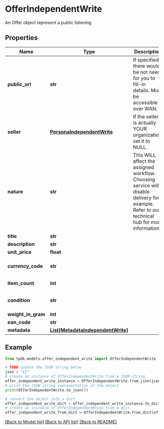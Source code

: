 # OfferIndependentWrite

An Offer object represent a public listening

## Properties

Name | Type | Description | Notes
------------ | ------------- | ------------- | -------------
**public_url** | **str** | If specified, there would be not need for you to fill-in details. Must be accessible over WAN. | [optional] 
**seller** | [**PersonaIndependentWrite**](PersonaIndependentWrite.md) | If the seller is actually YOUR organization, set it to NULL. | 
**nature** | **str** | This WILL affect the assigned workflow. Choosing service will disable delivery for example. Refer to our technical hub for more information. | [optional] [default to 'physical_item']
**title** | **str** |  | [optional] 
**description** | **str** |  | [optional] 
**unit_price** | **float** |  | [optional] 
**currency_code** | **str** |  | [optional] [default to 'EUR']
**item_count** | **int** |  | [optional] [default to 1]
**condition** | **str** |  | [optional] [default to 'USED']
**weight_in_gram** | **int** |  | [optional] 
**ean_code** | **str** |  | [optional] 
**metadata** | [**List[MetadataIndependentWrite]**](MetadataIndependentWrite.md) |  | [optional] 

## Example

```python
from tpdk.models.offer_independent_write import OfferIndependentWrite

# TODO update the JSON string below
json = "{}"
# create an instance of OfferIndependentWrite from a JSON string
offer_independent_write_instance = OfferIndependentWrite.from_json(json)
# print the JSON string representation of the object
print(OfferIndependentWrite.to_json())

# convert the object into a dict
offer_independent_write_dict = offer_independent_write_instance.to_dict()
# create an instance of OfferIndependentWrite from a dict
offer_independent_write_from_dict = OfferIndependentWrite.from_dict(offer_independent_write_dict)
```
[[Back to Model list]](../README.md#documentation-for-models) [[Back to API list]](../README.md#documentation-for-api-endpoints) [[Back to README]](../README.md)


